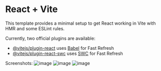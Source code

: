 # React + Vite

This template provides a minimal setup to get React working in Vite with HMR and some ESLint rules.

Currently, two official plugins are available:

- [@vitejs/plugin-react](https://github.com/vitejs/vite-plugin-react/blob/main/packages/plugin-react/README.md) uses [Babel](https://babeljs.io/) for Fast Refresh
- [@vitejs/plugin-react-swc](https://github.com/vitejs/vite-plugin-react-swc) uses [SWC](https://swc.rs/) for Fast Refresh

Screenshots:
![image](https://github.com/user-attachments/assets/869321fe-3999-4d91-8824-8622442e8322)
![image](https://github.com/user-attachments/assets/a437622f-35ed-43c9-8c6d-169741e2c52f)
![image](https://github.com/user-attachments/assets/39d780cd-75f0-4fe2-b074-5d98ad5e0cca)
